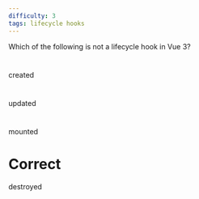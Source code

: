 ```yaml
---
difficulty: 3
tags: lifecycle hooks
---
```


Which of the following is not a lifecycle hook in Vue 3?

#

created

#

updated

#

mounted

# Correct

destroyed